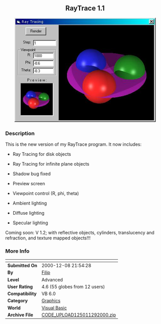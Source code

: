 ﻿<div align="center">

## RayTrace 1\.1

<img src="PIC200012964249909.jpg">
</div>

### Description

This is the new version of my RayTrace program. It now includes:

* Ray Tracing for disk objects

* Ray Tracing for infinite plane objects

* Shadow bug fixed

* Preview screen

* Viewpoint control (R, phi, theta)

* Ambient lighting

* Diffuse lighting

* Specular lighting

Coming soon: V 1.2; with reflective objects, cylinders, translucency and refraction, and texture mapped objects!!!
 
### More Info
 


<span>             |<span>
---                |---
**Submitted On**   |2000-12-08 21:54:28
**By**             |[Filip](https://github.com/Planet-Source-Code/PSCIndex/blob/master/ByAuthor/filip.md)
**Level**          |Advanced
**User Rating**    |4.6 (55 globes from 12 users)
**Compatibility**  |VB 6\.0
**Category**       |[Graphics](https://github.com/Planet-Source-Code/PSCIndex/blob/master/ByCategory/graphics__1-46.md)
**World**          |[Visual Basic](https://github.com/Planet-Source-Code/PSCIndex/blob/master/ByWorld/visual-basic.md)
**Archive File**   |[CODE\_UPLOAD125011292000\.zip](https://github.com/Planet-Source-Code/filip-raytrace-1-1__1-13452/archive/master.zip)








